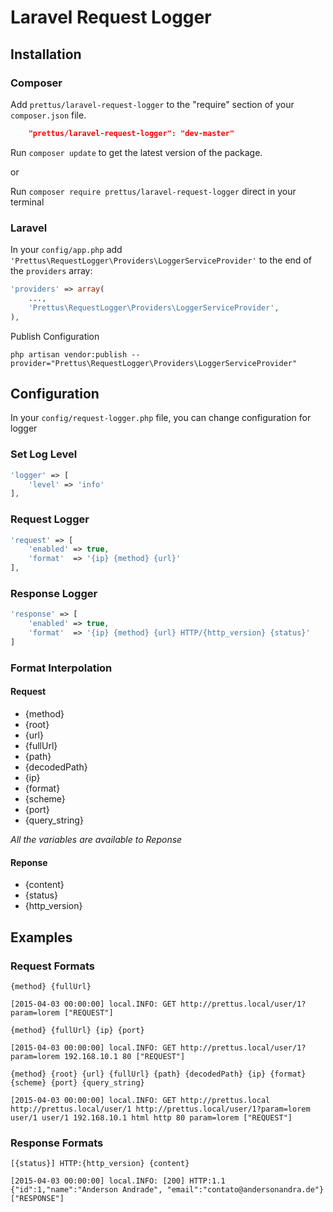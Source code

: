 # Laravel Request Logger

## Installation

### Composer

Add `prettus/laravel-request-logger` to the "require" section of your `composer.json` file.

```json
	"prettus/laravel-request-logger": "dev-master"
```

Run `composer update` to get the latest version of the package.

or 

Run `composer require prettus/laravel-request-logger` direct in your terminal

### Laravel

In your `config/app.php` add `'Prettus\RequestLogger\Providers\LoggerServiceProvider'` to the end of the `providers` array:

```php
'providers' => array(
    ...,
    'Prettus\RequestLogger\Providers\LoggerServiceProvider',
),
```

Publish Configuration

```shell
php artisan vendor:publish --provider="Prettus\RequestLogger\Providers\LoggerServiceProvider"
```

## Configuration

In your `config/request-logger.php` file, you can change configuration for logger


### Set Log Level

```php
'logger' => [
    'level' => 'info'
],
```

### Request Logger

```php
'request' => [
    'enabled' => true,
    'format'  => '{ip} {method} {url}'
],
```

### Response Logger

```php
'response' => [
    'enabled' => true,
    'format'  => '{ip} {method} {url} HTTP/{http_version} {status}'
]
```

### Format Interpolation

#### Request

- {method}
- {root}
- {url}
- {fullUrl}
- {path}
- {decodedPath}
- {ip}
- {format}
- {scheme}
- {port}
- {query_string}

*All the variables are available to Reponse*

#### Reponse

- {content}
- {status}
- {http_version}

## Examples

### Request Formats

`{method} {fullUrl}` 

```
[2015-04-03 00:00:00] local.INFO: GET http://prettus.local/user/1?param=lorem ["REQUEST"]
```

`{method} {fullUrl} {ip} {port}` 

```
[2015-04-03 00:00:00] local.INFO: GET http://prettus.local/user/1?param=lorem 192.168.10.1 80 ["REQUEST"]
```

`{method} {root} {url} {fullUrl} {path} {decodedPath} {ip} {format} {scheme} {port} {query_string}` 

```
[2015-04-03 00:00:00] local.INFO: GET http://prettus.local http://prettus.local/user/1 http://prettus.local/user/1?param=lorem user/1 user/1 192.168.10.1 html http 80 param=lorem ["REQUEST"]
```

### Response Formats

`[{status}] HTTP:{http_version} {content}`

```
[2015-04-03 00:00:00] local.INFO: [200] HTTP:1.1 {"id":1,"name":"Anderson Andrade", "email":"contato@andersonandra.de"} ["RESPONSE"]
```